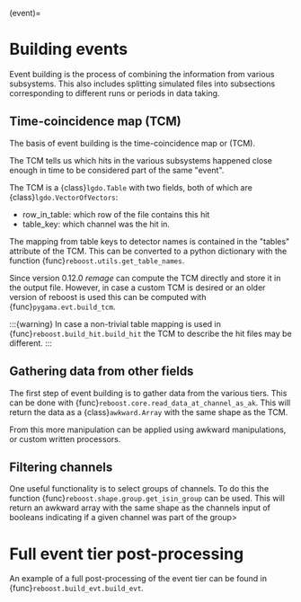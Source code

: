 (event)=

# Building events

Event building is the process of combining the information from various subsystems.
This also includes splitting simulated files into subsections corresponding to different
runs or periods in data taking.

## Time-coincidence map (TCM)

The basis of event building is the time-coincidence map or (TCM).

The TCM tells us which hits in the various subsystems happened
close enough in time to be considered part of the same "event".

The TCM is a {class}`lgdo.Table` with two fields, both of which
are {class}`lgdo.VectorOfVectors`:

- row_in_table: which row of the file contains this hit
- table_key: which channel was the hit in.

The mapping from table keys to detector names is contained in the
"tables" attribute of the TCM. This can be converted to a python
dictionary with the function {func}`reboost.utils.get_table_names`.

Since version 0.12.0 _remage_ can compute the TCM directly and
store it in the output file. However, in case a custom TCM is desired
or an older version of reboost is used this can be computed with
{func}`pygama.evt.build_tcm`.

:::{warning}
In case a non-trivial table mapping is used in {func}`reboost.build_hit.build_hit`
the TCM to describe the hit files may be different.
:::

## Gathering data from other fields

The first step of event building is to gather data from the various tiers.
This can be done with {func}`reboost.core.read_data_at_channel_as_ak`. This will
return the data as a {class}`awkward.Array` with the same shape as the TCM.

From this more manipulation can be applied using awkward manipulations, or custom
written processors.

## Filtering channels

One useful functionality is to select groups of channels. To do this the function
{func}`reboost.shape.group.get_isin_group` can be used. This will return an awkward
array with the same shape as the channels input of booleans indicating if a given
channel was part of the group>

# Full event tier post-processing

An example of a full post-processing of the event tier can be found in {func}`reboost.build_evt.build_evt`.
